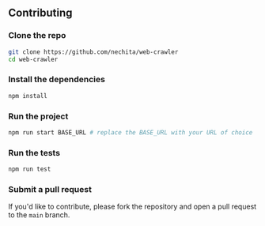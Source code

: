 ## Contributing

### Clone the repo

```bash
git clone https://github.com/nechita/web-crawler
cd web-crawler
```

### Install the dependencies

```bash
npm install
```

### Run the project

```bash
npm run start BASE_URL # replace the BASE_URL with your URL of choice
```

### Run the tests

```bash
npm run test
```

### Submit a pull request

If you'd like to contribute, please fork the repository and open a pull request to the `main` branch.
